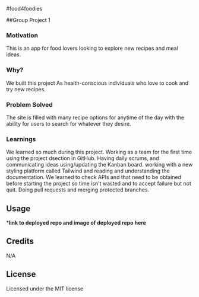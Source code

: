 #food4foodies

##Group Project 1

### Motivation

This is an app for food lovers looking to explore new recipes and meal ideas.

### Why?

We built this project As health-conscious individuals who love to cook and try new recipes.

### Problem Solved

The site is filled with many recipe options for anytime of the day with the ability for users to search for whatever they desire.

### Learnings

We learned so much during this project. Working as a team for the first time using the project dsection in GitHub. Having daily scrums, and communicating ideas using/updating the Kanban board. working with a new styling platform called Tailwind and reading and understanding the documentation. We learned to check APIs and that need to be obtained before starting the project so time isn't wasted and to accept failure but not quit. Doing pull requests and merging protected branches.

## 

## Usage

*****link to deployed repo and image of deployed repo here****

## Credits

N/A

## License

Licensed under the MIT license
